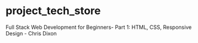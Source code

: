 # project_tech_store
Full Stack Web Development for Beginners- Part 1: HTML, CSS, Responsive Design - Chris Dixon
